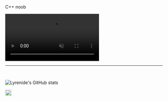 
<head><link rel = "stylesheet" href = "styles.css"></head> 

<div class = "stuff">C++ noob</div>

<video autoplay loop muted class = "BG" src = "IMStage6ABackground.mp4"> </video>



---

</br>

![Lyrenide's GitHub stats](https://github-readme-stats.vercel.app/api?username=Lyrenide&show_icons=true&theme=radical)


[github]:https://github.com/Lyrenide

<img width = 20px src = "https://upload.wikimedia.org/wikipedia/commons/1/18/ISO_C%2B%2B_Logo.svg" >
